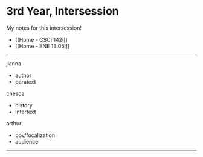 # 3rd Year, Intersession

My notes for this intersession!

- [[Home - CSCI 142i]]
- [[Home - ENE 13.05i]]

---

jianna
- author
- paratext

chesca
- history
- intertext

arthur
- pov/focalization
- audience

---

